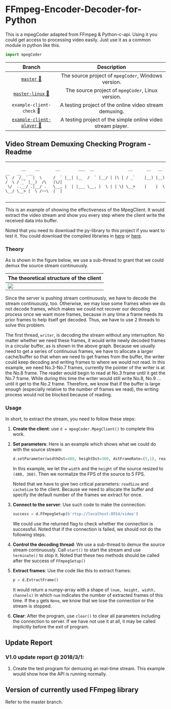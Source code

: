 # FFmpeg-Encoder-Decoder-for-Python

This is a mpegCoder adapted from FFmpeg & Python-c-api. Using it you could get access to processing video easily. Just use it as a common module in python like this.

```python
import mpegCoder
```

|     Branch      |  Description  |
| :-------------: | :-----------: |
| [`master` :link:][git-master] | The source project of `mpegCoder`, Windows version. |
| [`master-linux` :link:][git-linux] | The source project of `mpegCoder`, Linux version. |
| `example-client-check` :link: | A testing project of the online video stream demuxing. |
| [`example-client-player` :link:][exp2] | A testing project of the simple online video stream player. |

## Video Stream Demuxing Checking Program - Readme

*****
```
       __    __       __        ___  __               __      __   __   __   __   __             
\  /  /__`  |  \     /  ` |__| |__  /  ` |__/ | |\ | / _`    |__) |__) /  \ / _` |__)  /\   |\/| 
 \/  ..__/ .|__/ .   \__, |  | |___ \__, |  \ | | \| \__>    |    |  \ \__/ \__> |  \ /~~\  |  | 
                                                                                                 
```
*****

This is an example of showing the effectiveness of the MpegClient. It would extract the video stream and show you every step where the client write the received data into buffer.

Noted that you need to download the py-library to this project if you want to test it. You could download the compiled libraries in [here][main] or [here][release].

### Theory

As is shown in the figure below, we use a sub-thread to grant that we could demux the source stream continuously.

| The theoretical structure of the client |
| ------ |
|![][theory-show]|

Since the server is pushing stream continuously, we have to decode the stream continuously, too. Otherwise, we may lose some frames when we do not decode frames, which makes we could not recover our decoding process once we want more frames, because in any time a frame needs its prior frames to help itself get decoded. Thus, we have to use 2 threads to solve this problem.

The first thread, `writer`, is decoding the stream without any interruption. No matter whether we need these frames, it would write newly decoded frames in a circular buffer, as is shown in the above graph. Because we usually need to get a series of continuous frames, we have to allocate a larger cache/buffer so that when we need to get frames from the buffer, the writer could keep decoding and writing frames to where we would not read. In this example, we need No.3-No.7 frames, currently the pointer of the writer is at the No.8 frame. The reader would begin to read at No.3 frame until it get the No.7 frame. While during this time the writer would still write No.8, No.9 ... until it get to the No.2 frame. Therefore, we know that if the buffer is large enough (especially relative to the number of frames we read), the writing process would not be blocked because of reading.

### Usage

In short, to extract the stream, you need to follow these steps:

1. **Create the client**: use `d = mpegCoder.MpegClient()` to complete this work.

2. **Set parameters**: Here is an example which shows what we could do with the source stream:
    
    ```python
    d.setParameter(widthDst=480, heightDst=360, dstFrameRate=(5,1), readSize=5, cacheSize=12)
    ```
    
    In this example, we let the `width` and the `height` of the source resized to `(480, 360)`. Then we normalize the FPS of the source to 5 FPS. 
    
    Noted that we have to give two critical parameters: `readSize` and `cacheSize` to the client. Because we need to allocate the buffer and specify the default number of the frames we extract for once.
    
3. **Connect to the server**: Use such code to make the connection:
    
    ```python
    success = d.FFmpegSetup(b'rtsp://localhost:8554/video')
    ```
    
    We could use the returned flag to check whether the connection is successful. Noted that if the connection is failed, we should not do the following steps.
    
4. **Control the decoding thread**: We use a sub-thread to demux the source stream continuously. Call `start()` to start the stream and use `terminate()` to stop it. Noted that these two methods should be called after the success of `FFmpegSetup()`

5. **Extract frames**: Use the code like this to extract frames:
    
    ```python
    p = d.ExtractFrame()
    ```
    
    It would return a numpy-array with a shape of `(num, height, width, channels)` in which `num` indicates the number of extracted frames of this time. If the `p` gets `None`, we know that we lose the connection or the stream is stopped.
    
6. **Clear**: After the program, use `clear()` to clear all parameters including the connection to server. If we have not use it at all, it may be called implicitly before the exit of program.

## Update Report
 
### V1.0 update report @ 2018/3/1:
1. Create the test program for demuxing an real-time stream. This example would show how the API is  running normally.
 
## Version of currently used FFmpeg library
Refer to the master branch.

[main]:https://cainmagi.github.io/FFmpeg-Encoder-Decoder-for-Python/ "main page"
[release]:https://github.com/cainmagi/FFmpeg-Encoder-Decoder-for-Python/releases "release page"
[theory-show]:display/client_show.png
[git-master]:https://github.com/cainmagi/FFmpeg-Encoder-Decoder-for-Python "master (Windows)"
[git-linux]:https://github.com/cainmagi/FFmpeg-Encoder-Decoder-for-Python/tree/master-linux "master (Linux)"
[exp1]:https://github.com/cainmagi/FFmpeg-Encoder-Decoder-for-Python/tree/example-client-check "check the client"
[exp2]:https://github.com/cainmagi/FFmpeg-Encoder-Decoder-for-Python/tree/example-client-player "client with player"
